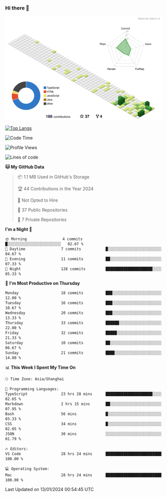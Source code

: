 ### Hi there 👋

![](./profile-3d-contrib/profile-green-animate.svg)

 

[![Top Langs](https://github-readme-stats.vercel.app/api/top-langs/?username=tonyljx)](https://github.com/anuraghazra/github-readme-stats)


 

<!--START_SECTION:waka-->
![Code Time](http://img.shields.io/badge/Code%20Time-114%20hrs%2032%20mins-blue)

![Profile Views](http://img.shields.io/badge/Profile%20Views-15-blue)

![Lines of code](https://img.shields.io/badge/From%20Hello%20World%20I%27ve%20Written-246.1%20thousand%20lines%20of%20code-blue)

**🐱 My GitHub Data** 

> 📦 1.1 MB Used in GitHub's Storage 
 > 
> 🏆 44 Contributions in the Year 2024
 > 
> 🚫 Not Opted to Hire
 > 
> 📜 37 Public Repositories 
 > 
> 🔑 7 Private Repositories 
 > 
**I'm a Night 🦉** 

```text
🌞 Morning                4 commits           █░░░░░░░░░░░░░░░░░░░░░░░░   02.67 % 
🌆 Daytime                7 commits           █░░░░░░░░░░░░░░░░░░░░░░░░   04.67 % 
🌃 Evening                11 commits          ██░░░░░░░░░░░░░░░░░░░░░░░   07.33 % 
🌙 Night                  128 commits         █████████████████████░░░░   85.33 % 
```
📅 **I'm Most Productive on Thursday** 

```text
Monday                   18 commits          ███░░░░░░░░░░░░░░░░░░░░░░   12.00 % 
Tuesday                  16 commits          ███░░░░░░░░░░░░░░░░░░░░░░   10.67 % 
Wednesday                20 commits          ███░░░░░░░░░░░░░░░░░░░░░░   13.33 % 
Thursday                 33 commits          ██████░░░░░░░░░░░░░░░░░░░   22.00 % 
Friday                   32 commits          █████░░░░░░░░░░░░░░░░░░░░   21.33 % 
Saturday                 10 commits          ██░░░░░░░░░░░░░░░░░░░░░░░   06.67 % 
Sunday                   21 commits          ████░░░░░░░░░░░░░░░░░░░░░   14.00 % 
```


📊 **This Week I Spent My Time On** 

```text
🕑︎ Time Zone: Asia/Shanghai

💬 Programming Languages: 
TypeScript               23 hrs 28 mins      █████████████████████░░░░   82.65 % 
Markdown                 2 hrs 15 mins       ██░░░░░░░░░░░░░░░░░░░░░░░   07.95 % 
Bash                     56 mins             █░░░░░░░░░░░░░░░░░░░░░░░░   03.33 % 
CSS                      34 mins             █░░░░░░░░░░░░░░░░░░░░░░░░   02.05 % 
JSON                     30 mins             ░░░░░░░░░░░░░░░░░░░░░░░░░   01.79 % 

🔥 Editors: 
VS Code                  28 hrs 24 mins      █████████████████████████   100.00 % 

💻 Operating System: 
Mac                      28 hrs 24 mins      █████████████████████████   100.00 % 
```


 Last Updated on 13/01/2024 00:54:45 UTC
<!--END_SECTION:waka-->
